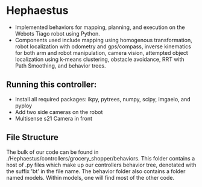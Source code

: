# Hephaestus
 - Implemented behaviors for mapping, planning, and execution on the Webots Tiago robot
using Python. 
 - Components used include mapping using homogenous transformation, robot localization with odometry and
gps/compass, inverse kinematics for both arm and robot manipulation, camera vision, attempted object localization
using k-means clustering, obstacle avoidance, RRT with Path Smoothing, and behavior trees.

## Running this controller:
* Install all required packages: ikpy, pytrees, numpy, scipy, imgaeio, and pyploy
* Add two side cameras on the robot
* Multisense s21 Camera in front

## File Structure
The bulk of our code can be found in ./Hephaestus/controllers/grocery_shopper/behaviors. This folder contains a host of .py files which make up our controllers behavior tree, denotated with the suffix 'bt' in the file name. The behavior folder also contains a folder named models. Within models, one will find most of the other code. 
